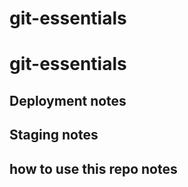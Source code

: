 # git-essentials
# git-essentials



## Deployment notes

## Staging notes

## how to use this repo notes
